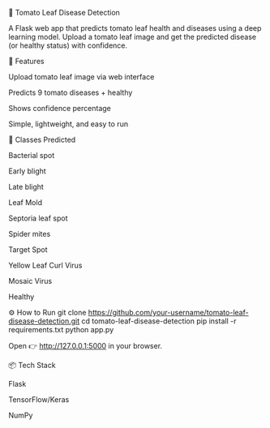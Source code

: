 🍅 Tomato Leaf Disease Detection

A Flask web app that predicts tomato leaf health and diseases using a deep learning model. Upload a tomato leaf image and get the predicted disease (or healthy status) with confidence.

🚀 Features

Upload tomato leaf image via web interface

Predicts 9 tomato diseases + healthy

Shows confidence percentage

Simple, lightweight, and easy to run

🧠 Classes Predicted

Bacterial spot

Early blight

Late blight

Leaf Mold

Septoria leaf spot

Spider mites

Target Spot

Yellow Leaf Curl Virus

Mosaic Virus

Healthy

⚙️ How to Run
git clone https://github.com/your-username/tomato-leaf-disease-detection.git
cd tomato-leaf-disease-detection
pip install -r requirements.txt
python app.py


Open 👉 http://127.0.0.1:5000 in your browser.

📦 Tech Stack

Flask

TensorFlow/Keras

NumPy
